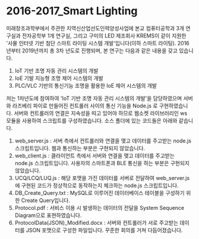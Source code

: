 # 2016-2017_Smart Lighting
미래창조과학부에서 주관한 지역신산업선도인력양성사업에 본교 컴퓨터공학과 3개 연구실과 전자공학부 1개 연구실, 그리고 구미의 LED 제조회사 KREMS이 같이 지원한 '사물 인터넷 기반 첨단 스마트 라이팅 시스템 개발'입니다(이하 스마트 라이팅). 2016년부터 2019년까지 총 3차 년도로 진행되며, 본 연구는 다음과 같은 내용을 갖고 있습니다.<br>
1. IoT 기반 조명 자동 관리 시스템의 개발
2. IoE 기발 지능형 조명 제어 시스템의 개발
3. PLC/VLC 기반의 통신기능 조명을 활용한 IoE 제어 시스템의 개발

저는 1차년도에 참여하여 'IoT 기반 조명 자동 관리 시스템의 개발'을 담당하였으며 서버와 라즈베리 파이로 만들어진 컨트롤러 사이의 통신 기능을 Node.js 로 구현하였습니다. 서버와 컨트롤러의 연결은 지속성을 띠고 있어야 하므로 웹소켓 라이브러리인 ws 모듈을 사용하여 스크립트를 구성하였습니다. 소스 폴더에 있는 코드들은 아래와 같습니다.

1. web_server.js : 서버 측에서 컨트롤러와 연결을 맺고 데이터를 주고받는 node.js 스크립트입니다. 웹과 통신하는 부분은 구현되지 않았습니다.
2. web_client.js : 클라이언트 측에서 서버와 연결을 맺고 데이터를 주고받는 node.js 스크립트입니다. 사용자의 스마트폰과 BLE 통신을 하는 부분은 구현되지 않았습니다.
3. UCQ/LCQ/LUQ.js : 해당 포맷을 가진 데이터를 서버로 전달하여 web_server.js에 구현된 코드가 정상적으로 동작하는지 체크하는 node.js 스크립트입니다.
4. DB_Create_Query.txt : MySQL로 이루어진 데이터베이스 테이블을 구성하기 위한 Create Query입니다.
5. Protocol.pdf : 서비스 이용 시 발생하는 데이터의 전달을 System Sequence Diagram으로 표현하였습니다.
6. ProtocolData(JSON)_Modified.docx : 서버와 컨트롤러가 서로 주고받는 데이터를 JSON 포맷으로 구성한 파일입니다. 꾸준한 회의를 거쳐 다듬어졌습니다.